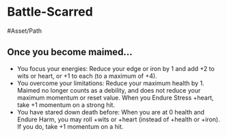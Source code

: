 # Battle-Scarred
#Asset/Path 
## Once you become maimed...
- You focus your energies: Reduce your edge or iron by 1 and add +2 to wits or heart, or +1 to each (to a maximum of +4).
- You overcome your limitations: Reduce your maximum health by 1. Maimed no longer counts as a debility, and does not reduce your maximum momentum or reset value. When you Endure Stress +heart, take +1 momentum on a strong hit.
- You have stared down death before: When you are at 0 health and Endure Harm, you may roll +wits or +heart (instead of +health or +iron). If you do, take +1 momentum on a hit.